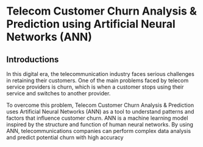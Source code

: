 # Telecom Customer Churn Analysis & Prediction using Artificial Neural Networks (ANN)

## Introductions
In this digital era, the telecommunication industry faces serious challenges in retaining their customers. One of the main problems faced by telecom service providers is churn, which is when a customer stops using their service and switches to another provider.

To overcome this problem, Telecom Customer Churn Analysis & Prediction uses Artificial Neural Networks (ANN) as a tool to understand patterns and factors that influence customer churn. ANN is a machine learning model inspired by the structure and function of human neural networks. By using ANN, telecommunications companies can perform complex data analysis and predict potential churn with high accuracy

